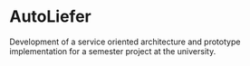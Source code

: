 # AutoLiefer 

Development of a service oriented architecture and prototype implementation for a semester project at the university.